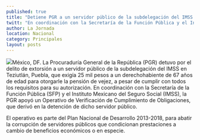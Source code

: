 ```yaml
---
published: true
title: "Detiene PGR a un servidor público de la subdelegación del IMSS en Puebla, por presunta extorsión"
twitt: "En coordinación con la Secretaría de la Función Pública y el Instituto Mexicano del Seguro Social, la PGR apoyó un Operativo de Verificación de Cumplimiento de Obligaciones, que derivó en la detención de dicho servidor público."
author: La Jornada
location: Nacional
category: Principales
layout: posts
---
```


![](http://i.imgur.com/kyLV8jLm.jpg)México, DF. La Procuraduría General de la República (PGR) detuvo por el delito de extorsión a un servidor público de la subdelegación del IMSS en Teziutlán, Puebla, que exigía 25 mil pesos a un derechohabiente de 67 años de edad para otorgarle la pensión de vejez, a pesar de cumplir con todos los requisitos para su autorización.
En coordinación con la Secretaría de la Función Pública (SFP) y el Instituto Mexicano del Seguro Social (IMSS), la PGR apoyó un Operativo de Verificación de Cumplimiento de Obligaciones, que derivó en la detención de dicho servidor público.

El operativo es parte del Plan Nacional de Desarrollo 2013-2018, para abatir la corrupción de servidores públicos que condicionan prestaciones a cambio de beneficios económicos o en especie.
